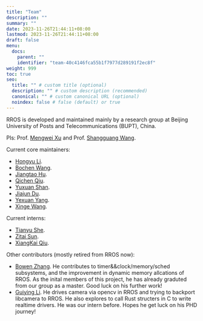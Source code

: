 ```yaml
---
title: "Team"
description: ""
summary: ""
date: 2023-11-26T21:44:11+08:00
lastmod: 2023-11-26T21:44:11+08:00
draft: false
menu:
  docs:
    parent: ""
    identifier: "team-40c4146fca55b1f7977d289191f2ec8f"
weight: 999
toc: true
seo:
  title: "" # custom title (optional)
  description: "" # custom description (recommended)
  canonical: "" # custom canonical URL (optional)
  noindex: false # false (default) or true
---
```


RROS is developed and maintained mainly by a research group at Beijing University of Posts and Telecommunications (BUPT), China.

PIs: Prof. [Mengwei Xu](https://xumengwei.github.io/) and Prof. [Shangguang Wang](http://sguangwang.com/main.htm).

Current core maintainers: 
- [Hongyu Li](https://github.com/Richardhongyu).
- [Bochen Wang](https://github.com/shannmu).
- [Jiangtao Hu](https://github.com/Lukeehujt). 
- [Qichen Qiu](https://github.com/ruiqurm). 
- [Yuxuan Shan](https://github.com/shannmu). 
- [Jiajun Du](https://github.com/JiajunDu). 
- [Yexuan Yang](https://github.com/yexuanyang).
- [Xinge Wang](https://github.com/was-saw).

Current interns:
- [Tianyu She](https://github.com/DnullP).
- [Zitai Sun](https://github.com/StevenFryto).
- [XiangKai Qiu](https://github.com/shtiy2023).

Other contributors (mostly retired from RROS now):
- [Bowen Zhang](https://github.com/Pettttter1). He contributes to timer&&clock/memory/sched subsystems, and the improvement in dynamic memory allcations of RROS. As the inital members of this project, he has already graduted from our group as a master. Good luck on his further work!
- [Guiying Li](https://github.com/GuiyinLi). He drives camera via opencv in RROS and trying to backport libcamera to RROS. He also explores to call Rust structers in C to write realtime drivers. He was our intern before. Hopes he get luck on his PHD journey!


